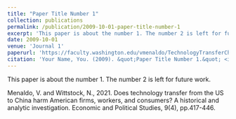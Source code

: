 ```yaml
---
title: "Paper Title Number 1"
collection: publications
permalink: /publication/2009-10-01-paper-title-number-1
excerpt: 'This paper is about the number 1. The number 2 is left for future work.'
date: 2009-10-01
venue: 'Journal 1'
paperurl: 'https://faculty.washington.edu/vmenaldo/TechnologyTransferChinaFinalDet.pdf'
citation: 'Your Name, You. (2009). &quot;Paper Title Number 1.&quot; <i>Journal 1</i>. 1(1).'
---
```

This paper is about the number 1. The number 2 is left for future work.

Menaldo, V. and Wittstock, N., 2021. Does technology transfer from the US to China harm American firms, workers, and consumers? A historical and analytic investigation. Economic and Political Studies, 9(4), pp.417-446.
